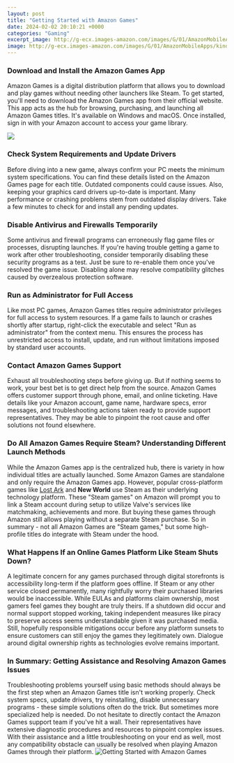 ```yaml
---
layout: post
title: "Getting Started with Amazon Games"
date: 2024-02-02 20:10:21 +0000
categories: "Gaming"
excerpt_image: http://g-ecx.images-amazon.com/images/G/01/AmazonMobileApps/kindlefire/trays/wk-52-12-19-12-Tablet._V397344094_.jpg
image: http://g-ecx.images-amazon.com/images/G/01/AmazonMobileApps/kindlefire/trays/wk-52-12-19-12-Tablet._V397344094_.jpg
---
```


### Download and Install the Amazon Games App
Amazon Games is a digital distribution platform that allows you to download and play games without needing other launchers like Steam. To get started, you'll need to download the Amazon Games app from their official website. This app acts as the hub for browsing, purchasing, and launching all Amazon Games titles. It's available on Windows and macOS. Once installed, sign in with your Amazon account to access your game library.

![](https://1.bp.blogspot.com/-72tHt5xoKuY/XZdNWZzHxwI/AAAAAAABsyA/w-lKAfU0FlEKcINcwNFDtiKawSww5WV-wCLcBGAsYHQ/s1600/1906818_4f63_3.jpg)
### Check System Requirements and Update Drivers
Before diving into a new game, always confirm your PC meets the minimum system specifications. You can find these details listed on the Amazon Games page for each title. Outdated components could cause issues. Also, keeping your graphics card drivers up-to-date is important. Many performance or crashing problems stem from outdated display drivers. Take a few minutes to check for and install any pending updates.
### Disable Antivirus and Firewalls Temporarily  
Some antivirus and firewall programs can erroneously flag game files or processes, disrupting launches. If you're having trouble getting a game to work after other troubleshooting, consider temporarily disabling these security programs as a test. Just be sure to re-enable them once you've resolved the game issue. Disabling alone may resolve compatibility glitches caused by overzealous protection software.
### Run as Administrator for Full Access
Like most PC games, Amazon Games titles require administrator privileges for full access to system resources. If a game fails to launch or crashes shortly after startup, right-click the executable and select "Run as administrator" from the context menu. This ensures the process has unrestricted access to install, update, and run without limitations imposed by standard user accounts.
### Contact Amazon Games Support
Exhaust all troubleshooting steps before giving up. But if nothing seems to work, your best bet is to get direct help from the source. Amazon Games offers customer support through phone, email, and online ticketing. Have details like your Amazon account, game name, hardware specs, error messages, and troubleshooting actions taken ready to provide support representatives. They may be able to pinpoint the root cause and offer solutions not found elsewhere.
### Do All Amazon Games Require Steam? Understanding Different Launch Methods
While the Amazon Games app is the centralized hub, there is variety in how individual titles are actually launched. Some Amazon Games are standalone and only require the Amazon Games app. However, popular cross-platform games like [Lost Ark](https://store.fi.io.vn/womens-custom-proud-football-grandma-number-28-personalized-women-v-neck-t-shirt/men&) and **New World** use Steam as their underlying technology platform. These "Steam games" on Amazon will prompt you to link a Steam account during setup to utilize Valve's services like matchmaking, achievements and more. But buying these games through Amazon still allows playing without a separate Steam purchase. So in summary - not all Amazon Games are "Steam games," but some high-profile titles do integrate with Steam under the hood.
### What Happens If an Online Games Platform Like Steam Shuts Down?
A legitimate concern for any games purchased through digital storefronts is accessibility long-term if the platform goes offline. If Steam or any other service closed permanently, many rightfully worry their purchased libraries would be inaccessible. While EULAs and platforms claim ownership, most gamers feel games they bought are truly theirs. If a shutdown did occur and normal support stopped working, taking independent measures like piracy to preserve access seems understandable given it was purchased media. Still, hopefully responsible mitigations occur before any platform sunsets to ensure customers can still enjoy the games they legitimately own. Dialogue around digital ownership rights as technologies evolve remains important.
### In Summary: Getting Assistance and Resolving Amazon Games Issues
Troubleshooting problems yourself using basic methods should always be the first step when an Amazon Games title isn't working properly. Check system specs, update drivers, try reinstalling, disable unnecessary programs - these simple solutions often do the trick. But sometimes more specialized help is needed. Do not hesitate to directly contact the Amazon Games support team if you've hit a wall. Their representatives have extensive diagnostic procedures and resources to pinpoint complex issues. With their assistance and a little troubleshooting on your end as well, most any compatibility obstacle can usually be resolved when playing Amazon Games through their platform.
![Getting Started with Amazon Games](http://g-ecx.images-amazon.com/images/G/01/AmazonMobileApps/kindlefire/trays/wk-52-12-19-12-Tablet._V397344094_.jpg)